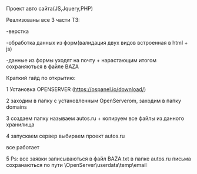 
Проект авто сайта(JS,Jquery,PHP)

Реализованы все 3 части ТЗ:

-верстка

-обработка данных из форм(валидация двух видов встроенная в html + js)

-данные из формы уходят на почту + нарастающим итогом сохраняються в файле BAZA



Краткий гайд по открытию:

1 Установка OPENSERVER (https://ospanel.io/download/)

2 заходим в папку с установленным OpenServerom, заходим в папку domains

3 создаем папку называем autos.ru + копируем все файлы из данного хранилища

4 запускаем сервер выбираем проект autos.ru

все работает 

5 Ps:
все заявки записываються в файл BAZA.txt в папке autos.ru
письма сохранаються по пути \OpenServer\userdata\temp\email
